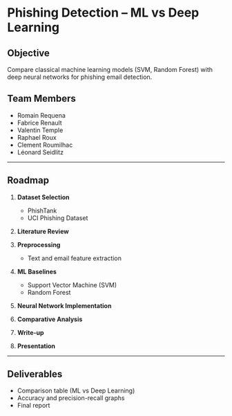 # Phishing Detection – ML vs Deep Learning

## Objective
Compare classical machine learning models (SVM, Random Forest) with deep neural networks for phishing email detection.

## Team Members 
- Romain Requena
- Fabrice Renault
- Valentin Temple
- Raphael Roux
- Clement Roumilhac
- Léonard Seidlitz

---

## Roadmap

1. **Dataset Selection**
   - PhishTank
   - UCI Phishing Dataset

2. **Literature Review**

3. **Preprocessing**
   - Text and email feature extraction

4. **ML Baselines**
   - Support Vector Machine (SVM)
   - Random Forest

5. **Neural Network Implementation**

6. **Comparative Analysis**

7. **Write-up**

8. **Presentation**

---

## Deliverables

- Comparison table (ML vs Deep Learning)
- Accuracy and precision-recall graphs
- Final report